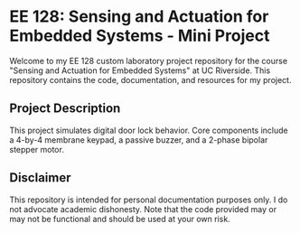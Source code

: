 # EE 128: Sensing and Actuation for Embedded Systems - Mini Project
Welcome to my EE 128 custom laboratory project repository for the course "Sensing and Actuation for Embedded Systems" at UC Riverside. This repository contains the code, documentation, and resources for my project.

## Project Description

This project simulates digital door lock behavior. Core components include a 4-by-4 membrane keypad, a passive buzzer, and a 2-phase bipolar stepper motor.

## Disclaimer

This repository is intended for personal documentation purposes only. I do not advocate academic dishonesty. Note that the code provided may or may not be functional and should be used at your own risk.
